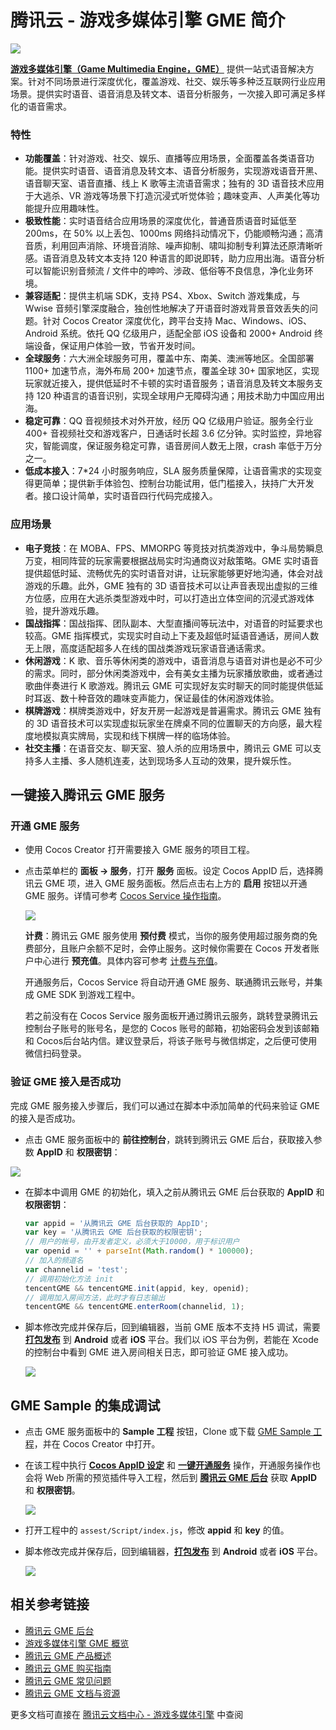 # 腾讯云 - 游戏多媒体引擎 GME 简介

![](image/tencent-cloud-logo.png)

[**游戏多媒体引擎（Game Multimedia Engine，GME）**](https://cloud.tencent.com/product/gme) 提供一站式语音解决方案。针对不同场景进行深度优化，覆盖游戏、社交、娱乐等多种泛互联网行业应用场景。提供实时语音、语音消息及转文本、语音分析服务，一次接入即可满足多样化的语音需求。

### 特性

- **功能覆盖**：针对游戏、社交、娱乐、直播等应用场景，全面覆盖各类语音功能。提供实时语音、语音消息及转文本、语音分析服务，实现游戏语音开黑、语音聊天室、语音直播、线上 K 歌等主流语音需求；独有的 3D 语音技术应用于大逃杀、VR 游戏等场景下打造沉浸式听觉体验；趣味变声、人声美化等功能提升应用趣味性。
- **极致性能**：实时语音结合应用场景的深度优化，普通音质语音时延低至 200ms，在 50% 以上丢包、1000ms 网络抖动情况下，仍能顺畅沟通；高清音质，利用回声消除、环境音消除、噪声抑制、啸叫抑制专利算法还原清晰听感。语音消息及转文本支持 120 种语言的即说即转，助力应用出海。语音分析可以智能识别音频流 / 文件中的呻吟、涉政、低俗等不良信息，净化业务环境。
- **兼容适配**：提供主机端 SDK，支持 PS4、Xbox、Switch 游戏集成，与 Wwise 音频引擎深度融合，独创性地解决了开语音时游戏背景音效丢失的问题。针对 Cocos Creator 深度优化，跨平台支持 Mac、Windows、iOS、Android 系统。依托 QQ 亿级用户，适配全部 iOS 设备和 2000+ Android 终端设备，保证用户体验一致，节省开发时间。
- **全球服务**：六大洲全球服务可用，覆盖中东、南美、澳洲等地区。全国部署 1100+ 加速节点，海外布局 200+ 加速节点，覆盖全球 30+ 国家地区，实现玩家就近接入，提供低延时不卡顿的实时语音服务；语音消息及转文本服务支持 120 种语言的语音识别，实现全球用户无障碍沟通；用技术助力中国应用出海。
- **稳定可靠**：QQ 音视频技术对外开放，经历 QQ 亿级用户验证。服务全行业 400+ 音视频社交和游戏客户，日通话时长超 3.6 亿分钟。实时监控，异地容灾，智能调度，保证服务稳定可靠，语音房间人数无上限，crash 率低于万分之一。
- **低成本接入**：7*24 小时服务响应，SLA 服务质量保障，让语音需求的实现变得更简单；提供新手体验包、控制台功能试用，低门槛接入，扶持广大开发者。接口设计简单，实时语音四行代码完成接入。

### 应用场景

- **电子竞技**：在 MOBA、FPS、MMORPG 等竞技对抗类游戏中，争斗局势瞬息万变，相同阵营的玩家需要根据战局实时沟通商议对敌策略。GME 实时语音提供超低时延、流畅优先的实时语音对讲，让玩家能够更好地沟通，体会对战游戏的乐趣。此外，GME 独有的 3D 语音技术可以让声音表现出虚拟的三维方位感，应用在大逃杀类型游戏中时，可以打造出立体空间的沉浸式游戏体验，提升游戏乐趣。
- **国战指挥**：国战指挥、团队副本、大型直播间等玩法中，对语音的时延要求也较高。GME 指挥模式，实现实时自动上下麦及超低时延语音通话，房间人数无上限，高度适配超多人在线的国战类游戏玩家语音通话需求。
- **休闲游戏**：K 歌、音乐等休闲类的游戏中，语音消息与语音对讲也是必不可少的需求。同时，部分休闲类游戏中，会有美女主播为玩家播放歌曲，或者通过歌曲伴奏进行 K 歌游戏。腾讯云 GME 可实现好友实时聊天的同时能提供低延时耳返、数十种音效的趣味变声能力，保证最佳的休闲游戏体验。
- **棋牌游戏**：棋牌类游戏中，好友开房一起游戏是普遍需求。腾讯云 GME 独有的 3D 语音技术可以实现虚拟玩家坐在牌桌不同的位置聊天的方向感，最大程度地模拟真实牌局，实现和线下棋牌一样的临场体验。
- **社交主播**：在语音交友、聊天室、狼人杀的应用场景中，腾讯云 GME 可以支持多人主播、多人随机连麦，达到现场多人互动的效果，提升娱乐性。

## 一键接入腾讯云 GME 服务

### 开通 GME 服务

- 使用 Cocos Creator 打开需要接入 GME 服务的项目工程。

- 点击菜单栏的 **面板 -> 服务**，打开 **服务** 面板。设定 Cocos AppID 后，选择腾讯云 GME 项，进入 GME 服务面板。然后点击右上方的 **启用** 按钮以开通 GME 服务。详情可参考 [Cocos Service 操作指南](user-guide.md)。

	![](gme/gme-provisioning.jpg)

	**计费**：腾讯云 GME 服务使用 **预付费** 模式，当你的服务使用超过服务商的免费部分，且账户余额不足时，会停止服务。这时候你需要在 Cocos 开发者账户中心进行 **预充值**。具体内容可参考 [计费与充值](billing-and-charge.md)。

	开通服务后，Cocos Service 将自动开通 GME 服务、联通腾讯云账号，并集成 GME SDK 到游戏工程中。
    
	若之前没有在 Cocos Service 服务面板开通过腾讯云服务，跳转登录腾讯云控制台子账号的账号名，是您的 Cocos 账号的邮箱，初始密码会发到该邮箱和 Cocos后台站内信。建议登录后，将该子账号与微信绑定，之后便可使用微信扫码登录。
    
### 验证 GME 接入是否成功

完成 GME 服务接入步骤后，我们可以通过在脚本中添加简单的代码来验证 GME 的接入是否成功。

-  点击 GME 服务面板中的 **前往控制台**，跳转到腾讯云 GME 后台，获取接入参数 **AppID** 和 **权限密钥**：

  ![](gme/gme-param.jpg)
    
-  在脚本中调用 GME 的初始化，填入之前从腾讯云 GME 后台获取的 **AppID** 和 **权限密钥**：

	```js
	var appid = '从腾讯云 GME 后台获取的 AppID';
	var key = '从腾讯云 GME 后台获取的权限密钥';
	// 用户的帐号，由开发者定义，必须大于10000，用于标识用户
	var openid = '' + parseInt(Math.random() * 100000); 
	// 加入的频道名
	var channelid = 'test';
	// 调用初始化方法 init
	tencentGME && tencentGME.init(appid, key, openid);
	// 调用加入房间方法，此时才有日志输出
	tencentGME && tencentGME.enterRoom(channelid, 1);
	```

- 脚本修改完成并保存后，回到编辑器，当前 GME 版本不支持 H5 调试，需要 [**打包发布**](../publish/publish-native.md) 到 **Android** 或者 **iOS** 平台。我们以 iOS 平台为例，若能在 Xcode 的控制台中看到 GME 进入房间相关日志，即可验证 GME 接入成功。

  ![](gme/gme-debugging.jpg)
    
## GME Sample 的集成调试

- 点击 GME 服务面板中的 **Sample 工程** 按钮，Clone 或下载 [GME Sample 工程](https://github.com/CocosService/gmeDemo)，并在 Cocos Creator 中打开。

- 在该工程中执行 [**Cocos AppID 设定**](setting-cocos-appid.md) 和 [**一键开通服务**](oneclick-provisioning.md) 操作，开通服务操作也会将 Web 所需的预览插件导入工程，然后到 [**腾讯云 GME 后台**](https://console.cloud.tencent.com/gamegme) 获取 **AppID** 和 **权限密钥**。

  ![](gme/gme-param.jpg)

- 打开工程中的 `assest/Script/index.js`，修改 **appid** 和 **key** 的值。
- 脚本修改完成并保存后，回到编辑器，[**打包发布**](../publish/publish-native.md) 到 **Android** 或者 **iOS** 平台。

  ![](gme/gme-sample.jpg)

## 相关参考链接

- [腾讯云 GME 后台](https://console.cloud.tencent.com/gamegme)
- [游戏多媒体引擎 GME 概览](https://cloud.tencent.com/document/product/607)
- [腾讯云 GME 产品概述](https://cloud.tencent.com/document/product/607/10835)
- [腾讯云 GME 购买指南](https://cloud.tencent.com/document/product/607/38500)
- [腾讯云 GME 常见问题](https://cloud.tencent.com/document/product/607/17447)
- [腾讯云 GME 文档与资源](https://cloud.tencent.com/product/gme/developer)

更多文档可直接在 [腾讯云文档中心 - 游戏多媒体引擎](https://cloud.tencent.com/document/product/607) 中查阅

